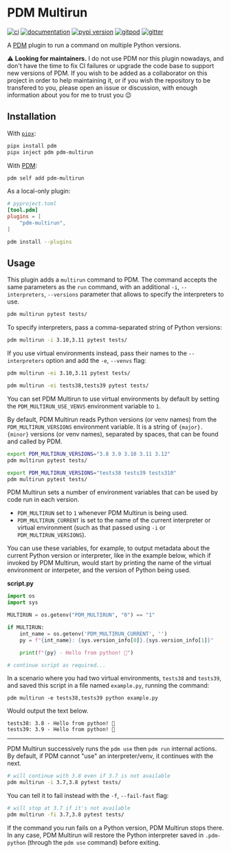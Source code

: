 # PDM Multirun

[![ci](https://github.com/pawamoy/pdm-multirun/workflows/ci/badge.svg)](https://github.com/pawamoy/pdm-multirun/actions?query=workflow%3Aci)
[![documentation](https://img.shields.io/badge/docs-mkdocs%20material-blue.svg?style=flat)](https://pawamoy.github.io/pdm-multirun/)
[![pypi version](https://img.shields.io/pypi/v/pdm-multirun.svg)](https://pypi.org/project/pdm-multirun/)
[![gitpod](https://img.shields.io/badge/gitpod-workspace-blue.svg?style=flat)](https://gitpod.io/#https://github.com/pawamoy/pdm-multirun)
[![gitter](https://badges.gitter.im/join%20chat.svg)](https://app.gitter.im/#/room/#pdm-multirun:gitter.im)

A [PDM](https://github.com/pdm-project/pdm) plugin to run a command on multiple Python versions.

:warning: **Looking for maintainers.** I do not use PDM nor this plugin nowadays, and don't have the time to fix CI failures or upgrade the code base to support new versions of PDM. If you wish to be added as a collaborator on this project in order to help maintaining it, or if you wish the repository to be transfered to you, please open an issue or discussion, with enough information about you for me to trust you :wink:

## Installation

With [`pipx`](https://github.com/pipxproject/pipx):

```bash
pipx install pdm
pipx inject pdm pdm-multirun
```

With [PDM](https://github.com/pdm-project/pdm):

```bash
pdm self add pdm-multirun
```

As a local-only plugin:

```toml
# pyproject.toml
[tool.pdm]
plugins = [
    "pdm-multirun",
]
```

```bash
pdm install --plugins
```

## Usage

This plugin adds a `multirun` command to PDM.
The command accepts the same parameters as the `run` command,
with an additional `-i`, `--interpreters`, `--versions` parameter
that allows to specify the interpreters to use.

```bash
pdm multirun pytest tests/
```

To specify interpreters, pass a comma-separated string
of Python versions:

```bash
pdm multirun -i 3.10,3.11 pytest tests/
```

If you use virtual environments instead,
pass their names to the `--interpreters` option
and add the `-e`, `--venvs` flag:

```bash
pdm multirun -ei 3.10,3.11 pytest tests/
```

```bash
pdm multirun -ei tests38,tests39 pytest tests/
```

You can set PDM Multirun to use virtual environments by default by
setting the `PDM_MULTIRUN_USE_VENVS` environment variable to `1`.

By default, PDM Multirun reads Python versions (or venv names)
from the `PDM_MULTIRUN_VERSIONS` environment variable.
It is a string of `{major}.{minor}` versions (or venv names),
separated by spaces, that can be found and called by PDM.

```bash
export PDM_MULTIRUN_VERSIONS="3.8 3.9 3.10 3.11 3.12"
pdm multirun pytest tests/
```

```bash
export PDM_MULTIRUN_VERSIONS="tests38 tests39 tests310"
pdm multirun pytest tests/
```

PDM Multirun sets a number of environment variables that can be used by code run
in each version.

* `PDM_MULTIRUN` set to `1` whenever PDM Multirun is being used.
* `PDM_MULTIRUN_CURRENT` is set to the name of the current interpreter or
  virtual environment (such as that passed using `-i` or
  `PDM_MULTIRUN_VERSIONS`).

You can use these variables, for example, to output metadata about the current
Python version or interpreter, like in the example below, which if invoked by
PDM Multirun, would start by printing the name of the virtual environment or
interpeter, and the version of Python being used.

**script.py**
```python
import os
import sys

MULTIRUN = os.getenv("PDM_MULTIRUN", "0") == "1"

if MULTIRUN:
    int_name = os.getenv('PDM_MULTIRUN_CURRENT', '')
    py = f"{int_name}: {sys.version_info[0]}.{sys.version_info[1]}"

    print(f"{py} - Hello from python! 👋")

# continue script as required...
```

In a scenario where you had two virtual environments, `tests38` and `tests39`,
and saved this script in a file named `example.py`, running the command:

    pdm multirun -e tests38,tests39 python example.py

Would output the text below.

```
tests38: 3.8 - Hello from python! 👋
tests39: 3.9 - Hello from python! 👋
```

---

PDM Multirun successively runs the `pdm use` then `pdm run` internal actions.
By default, if PDM cannot "use" an interpreter/venv, it continues with the next.

```bash
# will continue with 3.8 even if 3.7 is not available
pdm multirun -i 3.7,3.8 pytest tests/
```

You can tell it to fail instead with the `-f`, `--fail-fast` flag:

```bash
# will stop at 3.7 if it's not available
pdm multirun -fi 3.7,3.8 pytest tests/
```

If the command you run fails on a Python version, PDM Multirun stops there.
In any case, PDM Multirun will restore the Python interpreter
saved in `.pdm-python` (through the `pdm use` command) before exiting.
